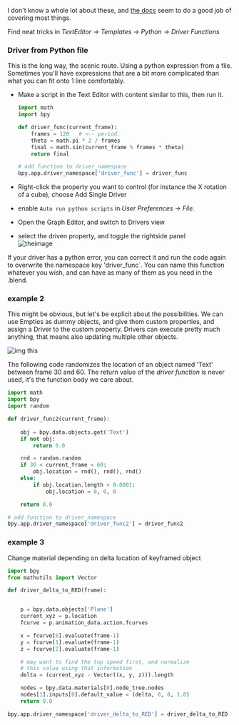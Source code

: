 I don't know a whole lot about these, and [the docs](https://www.blender.org/manual/animation/basics/drivers.html#driver-namespace) seem to do a good job of covering most things.

Find neat tricks in _TextEditor -> Templates -> Python -> Driver Functions_  
  
### Driver from Python file

This is the long way, the scenic route. Using a python expression from a file. Sometimes you'll have expressions that are a bit more complicated than what you can fit onto 1 line comfortably.

- Make a script in the Text Editor with content similar to this, then run it.

    ```python
    import math
    import bpy

    def driver_func(current_frame):
        frames = 120   # <-- period.
        theta = math.pi * 2 / frames
        final = math.sin(current_frame % frames * theta)
        return final

    # add function to driver_namespace
    bpy.app.driver_namespace['driver_func'] = driver_func

    ```  
- Right-click the property you want to control (for instance the X rotation of a cube), choose Add Single Driver
- enable `Auto run python scripts` in _User Preferences -> File_.
- Open the Graph Editor, and switch to Drivers view
- select the driven property, and toggle the rightside panel  
  ![theimage](https://cloud.githubusercontent.com/assets/619340/10715506/092e8798-7b19-11e5-9570-421515d8849f.png)  

If your driver has a python error, you can correct it and run the code again to overwrite 
the namespace key 'driver_func`. You can name this function whatever you wish, and can have as many of them as you need in the .blend.



### example 2 

This might be obvious, but let's be explicit about the possibilities. We can use Empties as dummy objects, and give them custom properties, and assign a Driver to the custom property. Drivers can execute pretty much anything, that means also updating multiple other objects.

![img this](https://cloud.githubusercontent.com/assets/619340/10812732/8a912810-7e19-11e5-866c-545b2975189a.png)

The following code randomizes the location of an object named 'Text' between frame 30 and 60. The return value of the _driver function_ is never used, it's the function body we care about.

```python
import math
import bpy
import random

def driver_func2(current_frame):
    
    obj = bpy.data.objects.get('Text')
    if not obj:
        return 0.0

    rnd = random.random
    if 30 < current_frame < 60:
        obj.location = rnd(), rnd(), rnd()
    else:
        if obj.location.length > 0.0001:
            obj.location = 0, 0, 0

    return 0.0

# add function to driver_namespace
bpy.app.driver_namespace['driver_func2'] = driver_func2
```

### example 3 

Change material depending on delta location of keyframed object

```python
import bpy
from mathutils import Vector

def driver_delta_to_RED(frame):


    p = bpy.data.objects['Plane']
    current_xyz = p.location
    fcurve = p.animation_data.action.fcurves

    x = fcurve[0].evaluate(frame-1)
    y = fcurve[1].evaluate(frame-1)
    z = fcurve[2].evaluate(frame-1)

    # may want to find the top speed first, and normalize
    # this value using that information
    delta = (current_xyz - Vector((x, y, z))).length

    nodes = bpy.data.materials[0].node_tree.nodes
    nodes[1].inputs[0].default_value = (delta, 0, 0, 1.0)
    return 0.0

bpy.app.driver_namespace['driver_delta_to_RED'] = driver_delta_to_RED
```